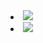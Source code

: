 <html lang="ko">
<head>
	<meta http-equiv="Content-Type" content="text/html; charset=utf-8">
	<meta http-equiv="X-UA-Compatible" content="IE=Edge">
	<meta name="viewport" content="width=device-width, initial-scale=1.0, minimum-scale=1.0, user-scalable=no, target-densitydpi=medium-dpi">
	<meta property="og:url" content="https://onlineyuanta.github.io/">
	<meta property="og:title" content="유안타증권 온라인서비스 DAY">
	<meta property="og:type" content="website">
	<meta property="og:image" content="http://m.myasset.com/extern/researchPortal/common/img/mobile/sns_research.png">
	<meta property="og:description" content="유안타증권 온라인서비스 DAY에 당신을 초대합니다.">
	<title>유안타증권 온라인서비스 DAY에 당신을 초대합니다.</title>
        <script type="text/javascript" src="https://www.myasset.com/WEB-APP/webponent/thirdParty/jquery/jquery.bxslider.js"></script>
	<script type="text/javascript">
	 alert ("여기서 이미지를 슬라이딩한다.");
	</script>
</head>
<div>
<li>
<img src="https://user-images.githubusercontent.com/30585201/28767850-576468d0-7610-11e7-857f-f857b94533af.jpg">
</li>
<li>
<img src="https://user-images.githubusercontent.com/30585201/28767946-be3e4670-7610-11e7-9de5-f753b608fa84.jpg">
</li>
</div>
</html>
